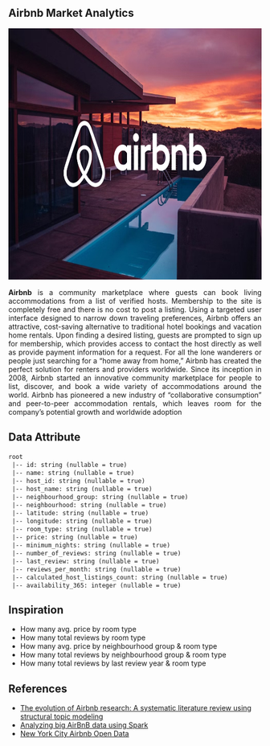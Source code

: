 ## Airbnb Market Analytics
<img src="https://github.com/Bayunova28/Airbnb_Market_Analytics/blob/main/image-airbnb.jpg" height="500" width="1000">
<p align="justify"><b>Airbnb</b> is a community marketplace where guests can book living accommodations from a list of verified hosts. Membership to the site is completely free and there is no cost to post a listing. Using a targeted user interface designed to narrow down traveling preferences, Airbnb offers an attractive, cost-saving alternative to traditional hotel bookings and vacation home rentals. Upon finding a desired listing, guests are prompted to sign up for membership, which provides access to contact the host directly as well as provide payment information for a request. For all the lone wanderers or people just searching for a “home away from home,” Airbnb has created the perfect solution for renters and providers worldwide. Since its inception in 2008, Airbnb started an innovative community marketplace for people to list, discover, and book a wide variety of accommodations around the world. Airbnb has pioneered a new industry of “collaborative consumption” and peer-to-peer accommodation rentals, which leaves room for the company’s potential growth and worldwide adoption</p>

## Data Attribute
```
root
 |-- id: string (nullable = true)
 |-- name: string (nullable = true)
 |-- host_id: string (nullable = true)
 |-- host_name: string (nullable = true)
 |-- neighbourhood_group: string (nullable = true)
 |-- neighbourhood: string (nullable = true)
 |-- latitude: string (nullable = true)
 |-- longitude: string (nullable = true)
 |-- room_type: string (nullable = true)
 |-- price: string (nullable = true)
 |-- minimum_nights: string (nullable = true)
 |-- number_of_reviews: string (nullable = true)
 |-- last_review: string (nullable = true)
 |-- reviews_per_month: string (nullable = true)
 |-- calculated_host_listings_count: string (nullable = true)
 |-- availability_365: integer (nullable = true)
```

## Inspiration
* How many avg. price by room type
* How many total reviews by room type
* How many avg. price by neighbourhood group & room type
* How many total reviews by neighbourhood group & room type
* How many total reviews by last review year & room type

## References
* [The evolution of Airbnb research: A systematic literature review using structural topic modeling](https://www.sciencedirect.com/science/article/pii/S2405844023042986)
* [Analyzing big AirBnB data using Spark](https://bjornkhansen95.medium.com/spark-for-big-data-af1cf5318e1e)
* [New York City Airbnb Open Data](https://www.kaggle.com/datasets/dgomonov/new-york-city-airbnb-open-data)
